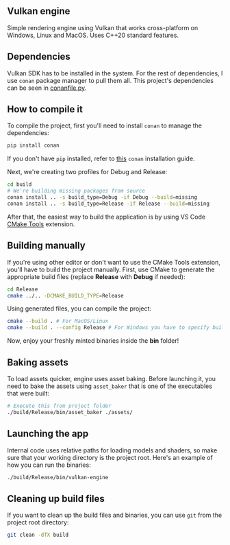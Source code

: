 ## Vulkan engine

Simple rendering engine using Vulkan that works cross-platform on Windows, Linux and MacOS. Uses C++20 standard features.

## Dependencies

Vulkan SDK has to be installed in the system. For the rest of dependencies, I use `conan` package manager to pull them all. This project's dependencies can be seen in [conanfile.py](./conanfile.py).

## How to compile it

To compile the project, first you'll need to install `conan` to manage the dependencies:

```sh
pip install conan
```

If you don't have `pip` installed, refer to [this](https://docs.conan.io/en/latest/installation.html) `conan` installation guide.

Next, we're creating two profiles for Debug and Release:

```sh
cd build
# We're building missing packages from source
conan install .. -s build_type=Debug -if Debug --build=missing
conan install .. -s build_type=Release -if Release --build=missing
```

After that, the easiest way to build the application is by using VS Code [CMake Tools](https://marketplace.visualstudio.com/items?itemName=ms-vscode.cmake-tools) extension.

## Building manually

If you're using other editor or don't want to use the CMake Tools extension, you'll have to build the project manually.
First, use CMake to generate the appropriate build files (replace **Release** with **Debug** if needed):

```sh
cd Release
cmake ../.. -DCMAKE_BUILD_TYPE=Release
```

Using generated files, you can compile the project:

```sh
cmake --build . # For MacOS/Linux
cmake --build . --config Release # For Windows you have to specify build type
```

Now, enjoy your freshly minted binaries inside the **bin** folder!

## Baking assets

To load assets quicker, engine uses asset baking. Before launching it, you need to bake the assets using `asset_baker` that is one of the executables that were built:

```sh
# Execute this from project folder
./build/Release/bin/asset_baker ./assets/
```

## Launching the app

Internal code uses relative paths for loading models and shaders, so make sure that your working directory is the project root. Here's an example of how you can run the binaries:

```sh
./build/Release/bin/vulkan-engine
```

## Cleaning up build files

If you want to clean up the build files and binaries, you can use `git` from the project root directory:

```sh
git clean -dfX build
```
